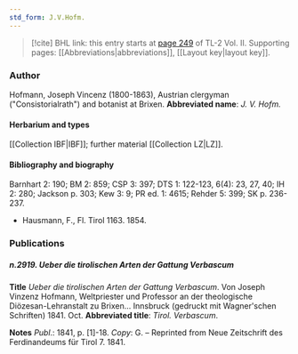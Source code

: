 ```yaml
---
std_form: J.V.Hofm.
---
```


> [!cite] BHL link: this entry starts at [page 249](https://www.biodiversitylibrary.org/page/33068491) of TL-2 Vol. II.
> Supporting pages: [[Abbreviations|abbreviations]], [[Layout key|layout key]].

### Author

Hofmann, Joseph Vincenz (1800-1863), Austrian clergyman ("Consistorialrath") and botanist at Brixen. 
**Abbreviated name**: *J. V. Hofm.*

#### Herbarium and types

[[Collection IBF|IBF]]; further material [[Collection LZ|LZ]].

#### Bibliography and biography

Barnhart 2: 190; BM 2: 859; CSP 3: 397; DTS 1: 122-123, 6(4): 23, 27, 40; IH 2: 280; Jackson p. 303; Kew 3: 9; PR ed. 1: 4615; Rehder 5: 399; SK p. 236-237.
- Hausmann, F., Fl. Tirol 1163. 1854.

### Publications

##### n.2919. Ueber die tirolischen Arten der Gattung Verbascum

**Title**
*Ueber die tirolischen Arten der Gattung Verbascum*. Von Joseph Vinzenz Hofmann, Weltpriester und Professor an der theologische Diözesan-Lehranstalt zu Brixen... Innsbruck (gedruckt mit Wagner'schen Schriften) 1841. Oct.
**Abbreviated title**: *Tirol. Verbascum*.

**Notes**
*Publ*.: 1841, p. \[1\]-18. *Copy*: G. – Reprinted from Neue Zeitschrift des Ferdinandeums für Tirol 7. 1841.

